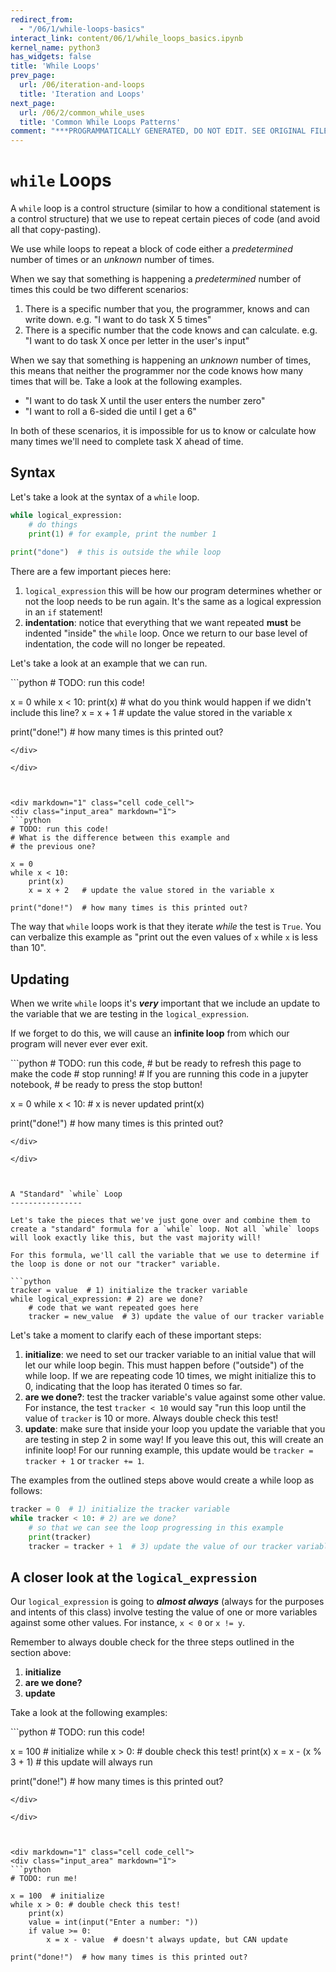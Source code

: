 ```yaml
---
redirect_from:
  - "/06/1/while-loops-basics"
interact_link: content/06/1/while_loops_basics.ipynb
kernel_name: python3
has_widgets: false
title: 'While Loops'
prev_page:
  url: /06/iteration-and-loops
  title: 'Iteration and Loops'
next_page:
  url: /06/2/common_while_uses
  title: 'Common While Loops Patterns'
comment: "***PROGRAMMATICALLY GENERATED, DO NOT EDIT. SEE ORIGINAL FILES IN /content***"
---
```



`while` Loops
=======

A `while` loop is a control structure (similar to how a conditional statement is a control structure) that we use to repeat certain pieces of code (and avoid all that copy-pasting).

We use while loops to repeat a block of code either a _predetermined_ number of times or an _unknown_ number of times.

When we say that something is happening a _predetermined_ number of times this could be two different scenarios:
1. There is a specific number that you, the programmer, knows and can write down. e.g. "I want to do task X 5 times"
2. There is a specific number that the code knows and can calculate. e.g. "I want to do task X once per letter in the user's input"

When we say that something is happening an _unknown_ number of times, this means that neither the programmer nor the code knows how many times that will be. Take a look at the following examples.
- "I want to do task X until the user enters the number zero"
- "I want to roll a 6-sided die until I get a 6"

In both of these scenarios, it is impossible for us to know or calculate how many times we'll need to complete task X ahead of time.



Syntax
-----

Let's take a look at the syntax of a `while` loop.

```python
while logical_expression:
    # do things
    print(1) # for example, print the number 1
    
print("done")  # this is outside the while loop
```

There are a few important pieces here:
1. `logical_expression` this will be how our program determines whether or not the loop needs to be run again. It's the same as a logical expression in an `if` statement!
2. __indentation__: notice that everything that we want repeated __must__ be indented "inside" the `while` loop. Once we return to our base level of indentation, the code will no longer be repeated.

Let's take a look at an example that we can run.



<div markdown="1" class="cell code_cell">
<div class="input_area" markdown="1">
```python
# TODO: run this code!

x = 0
while x < 10:
    print(x)
    # what do you think would happen if we didn't include this line?
    x = x + 1   # update the value stored in the variable x
    
print("done!")  # how many times is this printed out?

```
</div>

</div>



<div markdown="1" class="cell code_cell">
<div class="input_area" markdown="1">
```python
# TODO: run this code!
# What is the difference between this example and 
# the previous one?

x = 0
while x < 10:
    print(x)
    x = x + 2   # update the value stored in the variable x
    
print("done!")  # how many times is this printed out?

```
</div>

</div>



The way that `while` loops work is that they iterate _while_ the test is `True`. You can verbalize this example as "print out the even values of `x` while `x` is less than 10".



Updating
---------

When we write `while` loops it's *__very__* important that we include an update to the variable that we are testing in the `logical_expression`.

If we forget to do this, we will cause an __infinite loop__ from which our program will never ever ever exit.



<div markdown="1" class="cell code_cell">
<div class="input_area" markdown="1">
```python
# TODO: run this code,
# but be ready to refresh this page to make the code
# stop running!
# If you are running this code in a jupyter notebook,
# be ready to press the stop button!

x = 0
while x < 10: # x is never updated
    print(x)
    
print("done!")  # how many times is this printed out?

```
</div>

</div>



A "Standard" `while` Loop
----------------

Let's take the pieces that we've just gone over and combine them to create a "standard" formula for a `while` loop. Not all `while` loops will look exactly like this, but the vast majority will!

For this formula, we'll call the variable that we use to determine if the loop is done or not our "tracker" variable.

```python
tracker = value  # 1) initialize the tracker variable
while logical_expression: # 2) are we done? 
    # code that we want repeated goes here
    tracker = new_value  # 3) update the value of our tracker variable 
```

Let's take a moment to clarify each of these important steps:
1. __initialize__: we need to set our tracker variable to an initial value that will let our while loop begin. This must happen before ("outside") of the while loop. If we are repeating code 10 times, we might initialize this to 0, indicating that the loop has iterated 0 times so far.
2. __are we done?__: test the tracker variable's value against some other value. For instance, the test `tracker < 10` would say "run this loop until the value of `tracker` is 10 or more. Always double check this test!
3. __update__: make sure that inside your loop you update the variable that you are testing in step 2 in some way! If you leave this out, this will create an infinite loop! For our running example, this update would be `tracker = tracker + 1` or `tracker += 1`.

The examples from the outlined steps above would create a while loop as follows:

```python
tracker = 0  # 1) initialize the tracker variable
while tracker < 10: # 2) are we done? 
    # so that we can see the loop progressing in this example
    print(tracker)  
    tracker = tracker + 1  # 3) update the value of our tracker variable 
```  
    
    



A closer look at the `logical_expression`
-------------------

Our `logical_expression` is going to *__almost always__* (always for the purposes and intents of this class) involve testing the value of one or more variables against some other values. For instance, `x < 0` or `x != y`.

Remember to always double check for the three steps outlined in the section above:
1. __initialize__
2. __are we done?__ 
3. __update__

Take a look at the following examples:



<div markdown="1" class="cell code_cell">
<div class="input_area" markdown="1">
```python
# TODO: run this code!

x = 100  # initialize
while x > 0: # double check this test!
    print(x)
    x = x - (x % 3 + 1)  # this update will always run
    
print("done!")  # how many times is this printed out?

```
</div>

</div>



<div markdown="1" class="cell code_cell">
<div class="input_area" markdown="1">
```python
# TODO: run me!

x = 100  # initialize
while x > 0: # double check this test!
    print(x)
    value = int(input("Enter a number: "))
    if value >= 0:
        x = x - value  # doesn't always update, but CAN update
    
print("done!")  # how many times is this printed out?

```
</div>

</div>

